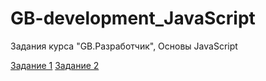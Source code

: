 # GB-development_JavaScript
Задания курса "GB.Разработчик", Основы JavaScript

[Задание 1](/1)
[Задание 2](/2)
